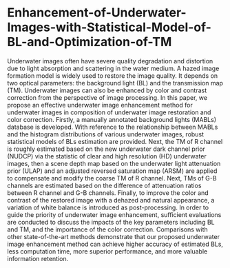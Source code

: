 # Enhancement-of-Underwater-Images-with-Statistical-Model-of-BL-and-Optimization-of-TM
Underwater images often have severe quality degradation and distortion due to light absorption and scattering in the water medium. A hazed image formation model is widely used to restore the image quality. It depends on two optical parameters: the background light (BL) and the transmission map (TM). Underwater images can also be enhanced by color and contrast correction from the perspective of image processing. In this paper, we propose an effective underwater image enhancement method for underwater images in composition of underwater image restoration and color correction. Firstly, a manually annotated background lights (MABLs) database is developed. With reference to the relationship between MABLs and the histogram distributions of various underwater images, robust statistical models of BLs estimation are provided. Next, the TM of R channel is roughly estimated based on the new underwater dark channel prior (NUDCP) via the statistic of clear and high resolution (HD) underwater images, then a scene depth map based on the underwater light attenuation prior (ULAP) and an adjusted reversed saturation map (ARSM) are applied to compensate and modify the coarse TM of R channel. Next, TMs of G-B channels are estimated based on the difference of attenuation ratios between R channel and G-B channels. Finally, to improve the color and contrast of the restored image with a dehazed and natural appearance, a variation of white balance is introduced as post-processing. In order to guide the priority of underwater image enhancement, sufficient evaluations are conducted to discuss the impacts of the key parameters including BL and TM, and the importance of the color correction. Comparisons with other state-of-the-art methods demonstrate that our proposed underwater image enhancement method can achieve higher accuracy of estimated BLs, less computation time, more superior performance, and more valuable information retention.
